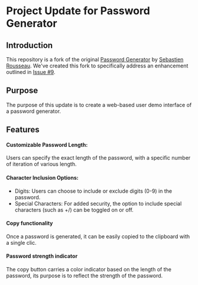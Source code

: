 # Project Update for Password Generator
## Introduction
This repository is a fork of the original [Password Generator](https://github.com/sebastienrousseau/password-generator) by [Sebastien Rousseau](https://github.com/sebastienrousseau). We've created this fork to specifically address an enhancement outlined in [Issue #9](https://github.com/sebastienrousseau/password-generator/issues/9).

## Purpose
The purpose of this update is to create a web-based user demo interface of a password generator.

## Features
#### Customizable Password Length:
Users can specify the exact length of the password, with a specific number of iteration of various length. 

#### Character Inclusion Options:
- Digits: Users can choose to include or exclude digits (0-9) in the password.
- Special Characters: For added security, the option to include special characters (such as +/) can be toggled on or off.

#### Copy functionality
Once a password is generated, it can be easily copied to the clipboard with a single clic.

#### Password strength indicator
The copy button carries a color indicator based on the length of the password, its purpose is to reflect the strength of the password.